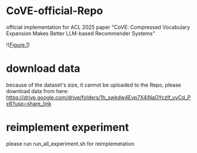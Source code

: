 # CoVE-official-Repo
official implementation for ACL 2025 paper "CoVE: Compressed Vocabulary Expansion Makes Better LLM-based Recommender Systems"

!([Figure.1](https://github.com/HaochenZhang717/CoVE-official-Repo/blob/main/figure-1.png))

# download data
because of the dataset's size, it cannot be uploaded to the Repo, please download data from here:
https://drive.google.com/drive/folders/1h_swkdw4Evp7X4iNaOYczlf_vvCd_Px6?usp=share_link





# reimplement experiment
please run run_all_experiment.sh for reimplemetation

